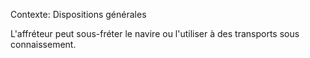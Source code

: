 Contexte: Dispositions générales

L'affréteur peut sous-fréter le navire ou l'utiliser à des transports sous connaissement.